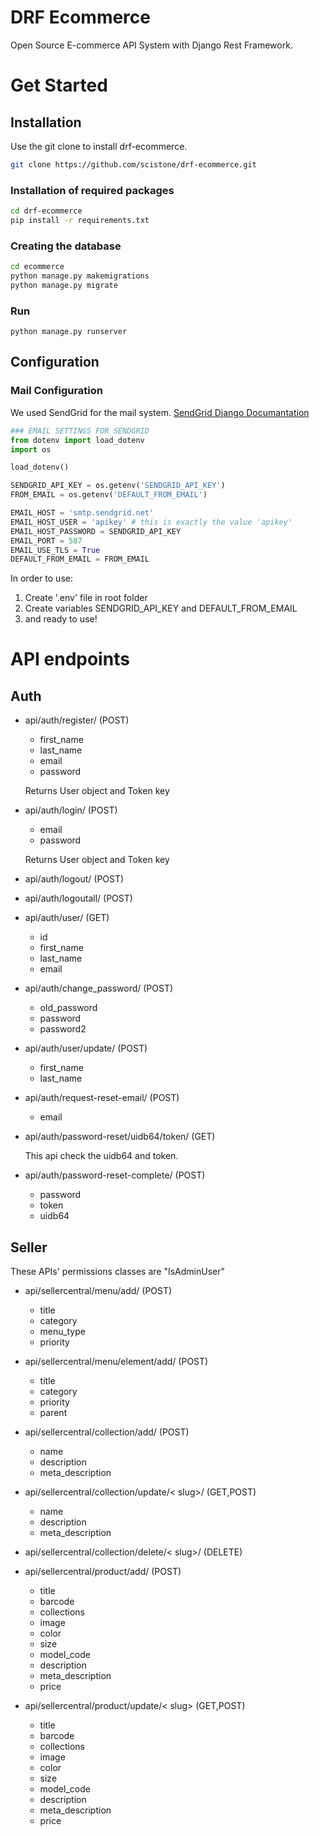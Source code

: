 # DRF Ecommerce
Open Source E-commerce API System with Django Rest Framework.

# Get Started

## Installation

Use the git clone to install drf-ecommerce.

```bash
git clone https://github.com/scistone/drf-ecommerce.git
```

### Installation of required packages 
```bash
cd drf-ecommerce
pip install -r requirements.txt
```

### Creating the database

```bash
cd ecommerce
python manage.py makemigrations
python manage.py migrate
```

### Run

```
python manage.py runserver
```

## Configuration

### Mail Configuration

We used SendGrid for the mail system. [SendGrid Django Documantation](https://docs.sendgrid.com/for-developers/sending-email/django)

```python
### EMAIL SETTINGS FOR SENDGRID
from dotenv import load_dotenv
import os

load_dotenv()

SENDGRID_API_KEY = os.getenv('SENDGRID_API_KEY')
FROM_EMAIL = os.getenv('DEFAULT_FROM_EMAIL')

EMAIL_HOST = 'smtp.sendgrid.net'
EMAIL_HOST_USER = 'apikey' # this is exactly the value 'apikey'
EMAIL_HOST_PASSWORD = SENDGRID_API_KEY
EMAIL_PORT = 587
EMAIL_USE_TLS = True
DEFAULT_FROM_EMAIL = FROM_EMAIL
```
In order to use:
1. Create '.env' file in root folder
2. Create variables SENDGRID_API_KEY and DEFAULT_FROM_EMAIL
3. and ready to use!

API endpoints
=============
Auth
-----
- api/auth/register/ (POST)
    - first_name
    - last_name
    - email
    - password

    Returns User object and Token key

- api/auth/login/ (POST)

    - email
    - password

    Returns User object and Token key

- api/auth/logout/ (POST)

- api/auth/logoutall/ (POST)

- api/auth/user/ (GET)

    - id
    - first_name
    - last_name
    - email

- api/auth/change_password/ (POST)
    
    - old_password
    - password
    - password2

- api/auth/user/update/ (POST)
    
    - first_name
    - last_name

- api/auth/request-reset-email/ (POST)

    - email

- api/auth/password-reset/uidb64/token/ (GET)

    This api check the uidb64 and token. 

- api/auth/password-reset-complete/ (POST)

    - password
    - token
    - uidb64

Seller
-----

These APIs' permissions classes are "IsAdminUser"

- api/sellercentral/menu/add/ (POST)

    - title
    - category
    - menu_type
    - priority

- api/sellercentral/menu/element/add/ (POST)

    - title
    - category
    - priority
    - parent

- api/sellercentral/collection/add/ (POST)

    - name
    - description
    - meta_description

- api/sellercentral/collection/update/< slug>/ (GET,POST)

    - name
    - description
    - meta_description

- api/sellercentral/collection/delete/< slug>/ (DELETE)

- api/sellercentral/product/add/ (POST)

    - title
    - barcode
    - collections
    - image
    - color
    - size
    - model_code
    - description
    - meta_description
    - price

- api/sellercentral/product/update/< slug> (GET,POST)

    - title
    - barcode
    - collections
    - image
    - color
    - size
    - model_code
    - description
    - meta_description
    - price
